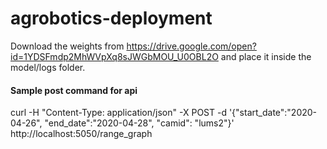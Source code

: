 # agrobotics-deployment

Download the weights from https://drive.google.com/open?id=1YDSFmdp2MhWVpXq8sJWGbMOU_U0OBL2O and place it inside the model/logs folder.

#### Sample post command for api
curl -H "Content-Type: application/json" -X POST -d '{"start_date":"2020-04-26", "end_date":"2020-04-28",  "camid": "lums2"}' http://localhost:5050/range_graph 